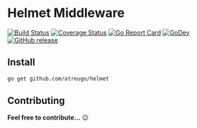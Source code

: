 # Helmet Middleware

[![Build Status](https://travis-ci.com/atreugo/helmet.svg?branch=master)](https://travis-ci.com/atreugo/helmet)
[![Coverage Status](https://coveralls.io/repos/github/atreugo/helmet/badge.svg?branch=main)](https://coveralls.io/github/atreugo/helmet?branch=main)
[![Go Report Card](https://goreportcard.com/badge/github.com/atreugo/helmet)](https://goreportcard.com/report/github.com/atreugo/helmet)
[![GoDev](https://img.shields.io/badge/go.dev-reference-007d9c?logo=go&logoColor=white)](https://pkg.go.dev/github.com/atreugo/helmet)
[![GitHub release](https://img.shields.io/github/release/atreugo/helmet.svg)](https://github.com/atreugo/helmet/releases)

## Install

```bash
go get github.com/atreugo/helmet
```

## Contributing

**Feel free to contribute...** :wink:
